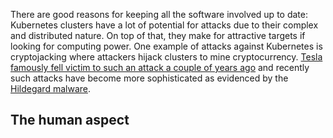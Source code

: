 There are good reasons for keeping all the software involved up to date: Kubernetes clusters have a lot of potential for attacks due to their complex and distributed nature. On top of that, they make for attractive targets if looking for computing power. One example of attacks against Kubernetes is cryptojacking where attackers hijack clusters to mine cryptocurrency. [Tesla famously fell victim to such an attack a couple of years ago](https://redlock.io/blog/cryptojacking-tesla) and recently such attacks have become more sophisticated as evidenced by the [Hildegard malware](https://unit42.paloaltonetworks.com/hildegard-malware-teamtnt/).

## The human aspect